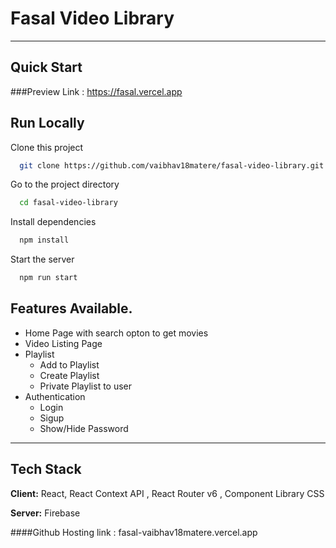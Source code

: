 # Fasal Video Library

---

## Quick Start

###Preview Link : https://fasal.vercel.app 

## Run Locally

Clone this project

```bash
  git clone https://github.com/vaibhav18matere/fasal-video-library.git
```

Go to the project directory

```bash
  cd fasal-video-library
```

Install dependencies

```bash
  npm install
```

Start the server

```bash
  npm run start
```

## Features Available.

- Home Page with search opton to get movies
- Video Listing Page
- Playlist
  - Add to Playlist
  - Create Playlist
  - Private Playlist to user
- Authentication
  - Login
  - Sigup
  - Show/Hide Password
---

## Tech Stack

**Client:** React, React Context API , React Router v6 , Component Library CSS

**Server:** Firebase

####Github Hosting link : fasal-vaibhav18matere.vercel.app
